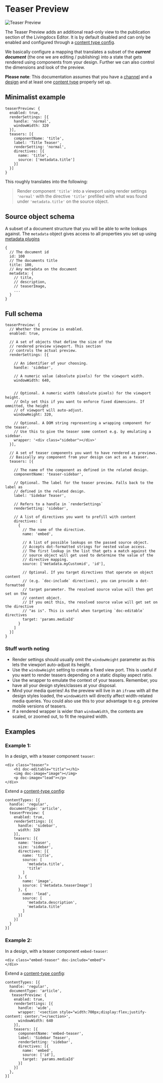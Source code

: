 # Teaser Preview

![Teaser Preview](images/teaser_preview.gif)

The Teaser Preview adds an additional read-only view to the publication section of the Livingdocs Editor. It is by default disabled and can only be enabled and configured through a [content type config](../project-config/content_types.md). 

We basically configure a mapping that translates a subset of the **_current document_** (the one we are editing / publishing) into a state that gets rendered using components from your design. Further we can also control the dimensions and look of the preview.

**Please note**: This documentation assumes that you have a [channel](../project-config/README.md) and a [design](../../guides/create_designs.md) and at least one [content type](../project-config/content_types.md) properly set up.


## Minimalist example

```
teaserPreview: {
  enabled: true,
  renderSettings: [{
    handle: 'normal',
    windowWidth: 320
  }],
  teasers: [{
    componentName: 'title',
    label: 'Title Teaser',
    renderSetting: 'normal',
    directives: [{
      name: 'title',
      source: ['metadata.title']
    }]
  }]
}
```

This roughly translates into the following:

> Render component `'title'` into a viewport using render settings `'normal'` with the directive `'title'` prefilled  with what was found under `'metadata.title'` on the source object.


## Source object schema

A subset of a document structure that you will be able to write lookups against. The `metadata` object gives access to all properties you set up using [metadata plugins](../server-api/metadata.md) 

```
{
  // The document id
  id: 100
  // The documents title
  title: 100,
  // Any metadata on the document
  metadata: {
    // title,
    // description,
    // teaserImage,
    ...
  }
}
```

## Full schema

```
teaserPreview: {
  // Whether the preview is enabled.
  enabled: true,  
  
  // A set of objects that define the size of the 
  // rendered preview viewport. This section 
  // controls the actual preview.
  renderSettings: [{

    // An identifier of your choosing.
    handle: 'sidebar',

    // A numeric value (absolute pixels) for the viewport width.
    windowWidth: 640,
    
    
    // Optional. A numeric width (absolute pixels) for the viewport height. 
    // Only set this if you want to enforce fixed dimensions. If ommitted, the height
    // of viewport will auto-adjust.
    windowHeight: 320,

    // Optional. A DOM string representing a wrapping component for the teaser.
    // Use this to give the teaser some context e.g. by emulating a sidebar.
    wrapper: '<div class="sidebar"></div>'
  }],

  // A set of teaser components you want to have rendered as previews.
  // Basically any component from your design can act as a teaser.
  teasers: [{
    
    // The name of the component as defined in the related design.
    componentName: 'teaser-sidebar',
    
    // Optional. The label for the teaser preview. Falls back to the label as
    // defined in the related design.
    label: 'Sidebar Teaser',
    
    // Refers to a handle in `renderSettings`
    renderSetting: 'sidebar',
    
    // A list of directives you want to prefill with content
    directives: [
      {
        // The name of the directive. 
        name: 'embed',

        // A list of possible lookups on the passed source object.
        // Accepts dot-formatted strings for nested value access. 
        // The first lookup in the list that gets a match against the 
        // source object will get used to determine the value of the 
        // directive mapping.
        source: ['metadata.myCustomid', 'id'],
        
        // Optional. If you target directives that operate on object content
        // (e.g. `doc-include` directives), you can provide a dot-formatted
        // target parameter. The resolved source value will then get set on the 
        // content object.
        // If you omit this, the resolved source value will get set on the directive
        // "as is". This is useful when targeting `doc-editable` directives  
        target: 'params.mediaId'
      }
    ]
  }]
}
```

### Stuff worth noting

- Render settings should usually omit the `windowHeight` parameter as this lets the viewport auto-adjust its height. 
- Use the `windowHeight` setting to create a fixed view port. This is useful if you want to render teasers depending on a static display aspect ratio.
- Use the wrapper to emulate the context of your teasers. Remember, you have all your design styles/classes at your disposal.
- Mind your media queries! As the preview will live in an `iframe` with all the design styles loaded, the `windowWidth` will directly affect width-related media queries. You could also use this to your advantage to e.g. preview mobile versions of teasers.
- If a rendered wrapper is wider than `windowWidth`, the contents are scaled, or zoomed out, to fit the required width.    

## Examples

### Example 1:

In a design, with a teaser component `teaser`:
```
<div class="teaser">
    <h1 doc-editable="title"></h1>
    <img doc-image="image"></img>
    <p doc-image="lead"></p>
</div>
```

Extend a [content-type config](../project-config/content_types.md): 

```
contentTypes: [{
  handle: 'regular',
  documentType: 'article',
  teaserPreview: {
    enabled: true,
    renderSettings: [{
      handle: 'sidebar',
      width: 320
    }],
    teasers: [{
      name: 'teaser',
      size: 'sidebar',
      directives: [{
        name: 'title',
        source: [
          'metadata.title',
          'title'
        ]
      }, {
        name: 'image',
        source: ['metadata.teaserImage']
      }, {
        name: 'lead',
        source: [
          'metadata.description',
          'metadata.title'
        ]
      }]
    }]
  }
}]
```   

### Example 2:

In a design, with a teaser component `embed-teaser`:
```
<div class="embed-teaser" doc-include="embed">
</div>
```

Extend a [content-type config](../project-config/content_types.md): 

```
contentTypes: [{
  handle: 'regular',
  documentType: 'article',
   teaserPreview: {
    enabled: true,
    renderSettings: [{
      handle: 'wide',
      wrapper: '<section style="width:700px;display:flex;justify-content: center;"></section>',
      windowWidth: 640
    }],
    teasers: [{
      componentName: 'embed-teaser',
      label: 'Sidebar Teaser',
      renderSetting: 'sidebar',
      directives: [{
        name: 'embed',
        source: ['id'],
        target: 'params.mediaId'
      }]
    }]
  },
}]
```

